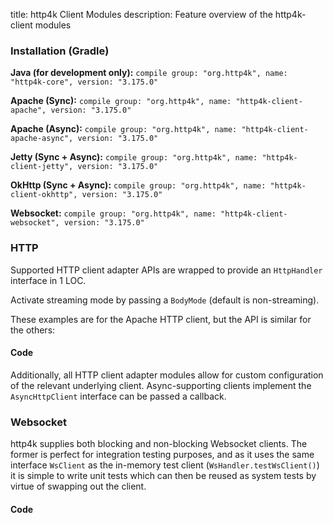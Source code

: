 title: http4k Client Modules
description: Feature overview of the http4k-client modules

### Installation (Gradle)
**Java (for development only):** ```compile group: "org.http4k", name: "http4k-core", version: "3.175.0"```

**Apache (Sync):** ```compile group: "org.http4k", name: "http4k-client-apache", version: "3.175.0"```

**Apache (Async):** ```compile group: "org.http4k", name: "http4k-client-apache-async", version: "3.175.0"```

**Jetty (Sync + Async):** ```compile group: "org.http4k", name: "http4k-client-jetty", version: "3.175.0"```

**OkHttp (Sync + Async):** ```compile group: "org.http4k", name: "http4k-client-okhttp", version: "3.175.0"```

**Websocket:** ```compile group: "org.http4k", name: "http4k-client-websocket", version: "3.175.0"```

### HTTP
Supported HTTP client adapter APIs are wrapped to provide an `HttpHandler` interface in 1 LOC.

Activate streaming mode by passing a `BodyMode` (default is non-streaming).

These examples are for the Apache HTTP client, but the API is similar for the others:

#### Code [<img class="octocat"/>](https://github.com/http4k/http4k/blob/master/src/docs/guide/modules/clients/example_http.kt)
<script src="https://gist-it.appspot.com/https://github.com/http4k/http4k/blob/master/src/docs/guide/modules/clients/example_http.kt"></script>

Additionally, all HTTP client adapter modules allow for custom configuration of the relevant underlying client. Async-supporting clients implement the `AsyncHttpClient` interface can be passed a callback.

### Websocket
http4k supplies both blocking and non-blocking Websocket clients. The former is perfect for integration testing purposes, and as it uses the same interface `WsClient` as the in-memory test client (`WsHandler.testWsClient()`) it is simple to write unit tests which can then be reused as system tests by virtue of swapping out the client.

#### Code [<img class="octocat"/>](https://github.com/http4k/http4k/blob/master/src/docs/guide/modules/clients/example_websocket.kt)
<script src="https://gist-it.appspot.com/https://github.com/http4k/http4k/blob/master/src/docs/guide/modules/clients/example_websocket.kt"></script>
